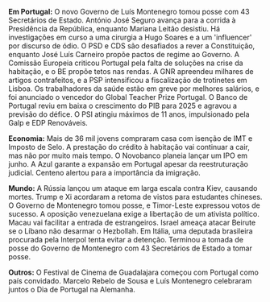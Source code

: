 **Em Portugal:** O novo Governo de Luís Montenegro tomou posse com 43 Secretários de Estado. António José Seguro avança para a corrida à Presidência da República, enquanto Mariana Leitão desistiu. Há investigações em curso a uma cirurgia a Hugo Soares e a um 'influencer' por discurso de ódio. O PSD e CDS são desafiados a rever a Constituição, enquanto José Luís Carneiro propõe pactos de regime ao Governo. A Comissão Europeia criticou Portugal pela falta de soluções na crise da habitação, e o BE propõe tetos nas rendas. A GNR apreendeu milhares de artigos contrafeitos, e a PSP intensificou a fiscalização de trotinetes em Lisboa. Os trabalhadores da saúde estão em greve por melhores salários, e foi anunciado o vencedor do Global Teacher Prize Portugal. O Banco de Portugal reviu em baixa o crescimento do PIB para 2025 e agravou a previsão do défice. O PSI atingiu máximos de 11 anos, impulsionado pela Galp e EDP Renováveis.

**Economia:** Mais de 36 mil jovens compraram casa com isenção de IMT e Imposto de Selo. A prestação do crédito à habitação vai continuar a cair, mas não por muito mais tempo. O Novobanco planeia lançar um IPO em junho. A Azul garante a expansão em Portugal apesar da reestruturação judicial. Centeno alertou para a importância da imigração.

**Mundo:** A Rússia lançou um ataque em larga escala contra Kiev, causando mortes. Trump e Xi acordaram a retoma de vistos para estudantes chineses. O Governo de Montenegro tomou posse, e Timor-Leste expressou votos de sucesso. A oposição venezuelana exige a libertação de um ativista político. Macau vai facilitar a entrada de estrangeiros. Israel ameaça atacar Beirute se o Líbano não desarmar o Hezbollah. Em Itália, uma deputada brasileira procurada pela Interpol tenta evitar a detenção. Terminou a tomada de posse do Governo de Montenegro com 43 Secretários de Estado a tomar posse.

**Outros:** O Festival de Cinema de Guadalajara começou com Portugal como país convidado. Marcelo Rebelo de Sousa e Luís Montenegro celebraram juntos o Dia de Portugal na Alemanha.